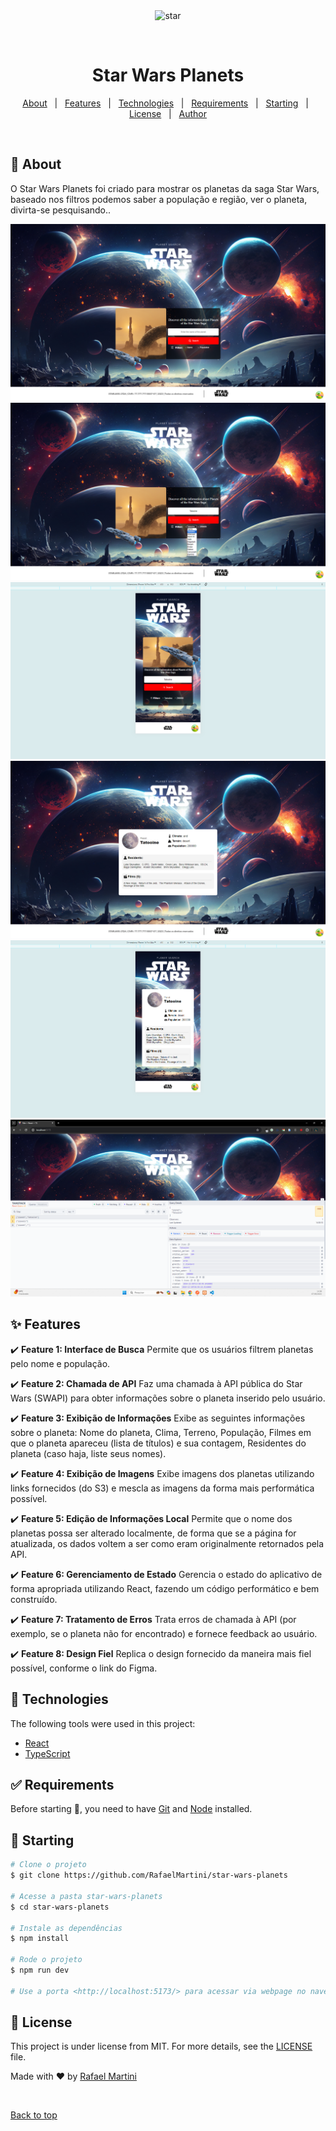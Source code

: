 <div align="center" id="top"> 
  <img src="./.github/app.gif" alt="star" />

&#xa0;

</div>

<h1 align="center">Star Wars Planets</h1>

<!-- Status -->

<!-- <h4 align="center">
	🚧  Star Wars Planets 🚀 Under construction...  🚧
</h4>

<hr> -->

<p align="center">
  <a href="#dart-about">About</a> &#xa0; | &#xa0; 
  <a href="#sparkles-features">Features</a> &#xa0; | &#xa0;
  <a href="#rocket-technologies">Technologies</a> &#xa0; | &#xa0;
  <a href="#white_check_mark-requirements">Requirements</a> &#xa0; | &#xa0;
  <a href="#checkered_flag-starting">Starting</a> &#xa0; | &#xa0;
  <a href="#memo-license">License</a> &#xa0; | &#xa0;
  <a href="https://github.com/RafaelMartini" target="_blank">Author</a>
</p>

<br>

## :dart: About

O Star Wars Planets foi criado para mostrar os planetas da saga Star Wars, baseado nos filtros podemos saber a população e região, ver o planeta, divirta-se pesquisando..

<div align="center" id="top"> 
  <img src="./src/assets/images/projectImg.png" alt="star-wars-planets" />
  <img src="./src/assets/images/projectImg1.png" alt="star-wars-planets" />
  <img src="./src/assets/images/projectImg2.png" alt="star-wars-planets" />
  <img src="./src/assets/images/projectImg3.png" alt="star-wars-planets" />
  <img src="./src/assets/images/projectImg4.png" alt="star-wars-planets" />
  <img src="./src/assets/images/projectImg5.png" alt="star-wars-planets" />

</div>

## :sparkles: Features

:heavy_check_mark: **Feature 1: Interface de Busca**
Permite que os usuários filtrem planetas pelo nome e população.

:heavy_check_mark: **Feature 2: Chamada de API**
Faz uma chamada à API pública do Star Wars (SWAPI) para obter informações sobre o planeta inserido pelo usuário.

:heavy_check_mark: **Feature 3: Exibição de Informações**
Exibe as seguintes informações sobre o planeta: Nome do planeta, Clima, Terreno, População, Filmes em que o planeta apareceu (lista de títulos) e sua contagem, Residentes do planeta (caso haja, liste seus nomes).

:heavy_check_mark: **Feature 4: Exibição de Imagens**
Exibe imagens dos planetas utilizando links fornecidos (do S3) e mescla as imagens da forma mais performática possível.

:heavy_check_mark: **Feature 5: Edição de Informações Local**
Permite que o nome dos planetas possa ser alterado localmente, de forma que se a página for atualizada, os dados voltem a ser como eram originalmente retornados pela API.

:heavy_check_mark: **Feature 6: Gerenciamento de Estado**
Gerencia o estado do aplicativo de forma apropriada utilizando React, fazendo um código performático e bem construído.

:heavy_check_mark: **Feature 7: Tratamento de Erros**
Trata erros de chamada à API (por exemplo, se o planeta não for encontrado) e fornece feedback ao usuário.

:heavy_check_mark: **Feature 8: Design Fiel**
Replica o design fornecido da maneira mais fiel possível, conforme o link do Figma.

## :rocket: Technologies

The following tools were used in this project:

- [React](https://pt-br.reactjs.org/)
- [TypeScript](https://www.typescriptlang.org/)

## :white_check_mark: Requirements

Before starting :checkered_flag:, you need to have [Git](https://git-scm.com) and [Node](https://nodejs.org/en/) installed.

## :checkered_flag: Starting

```bash
# Clone o projeto
$ git clone https://github.com/RafaelMartini/star-wars-planets

# Acesse a pasta star-wars-planets
$ cd star-wars-planets

# Instale as dependências
$ npm install

# Rode o projeto
$ npm run dev

# Use a porta <http://localhost:5173/> para acessar via webpage no navegador


```

## :memo: License

This project is under license from MIT. For more details, see the [LICENSE](LICENSE.md) file.

Made with :heart: by <a href="https://github.com/RafaelMartini" target="_blank">Rafael Martini</a>

&#xa0;

<a href="#top">Back to top</a>
